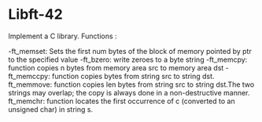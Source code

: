# Libft-42
Implement a C library.
Functions :

-ft_memset: Sets the first num bytes of the block of memory pointed by ptr to the specified value
-ft_bzero: write zeroes to a byte string
-ft_memcpy: function copies n bytes from memory area src to memory area dst
-ft_memccpy: function copies bytes from string src to string dst. 
ft_memmove: function copies len bytes from string src to string dst.The two strings may overlap; the copy is always done in a non-destructive
     manner.
ft_memchr: function locates the first occurrence of c (converted to an unsigned char) in string s.
